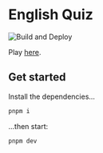 # English Quiz

![Build and Deploy](https://github.com/Tsuyoshi84/english-quiz/workflows/Build%20and%20Deploy/badge.svg)

Play [here](https://tsuyoshi84.github.io/english-quiz).

## Get started

Install the dependencies...

```bash
pnpm i
```

...then start:

```bash
pnpm dev
```
